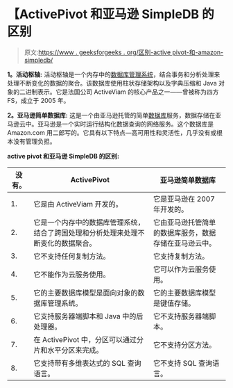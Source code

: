 # 【ActivePivot 和亚马逊 SimpleDB 的区别

> 原文:[https://www . geeksforgeeks . org/区别-active pivot-和-amazon-simpledb/](https://www.geeksforgeeks.org/difference-between-activepivot-and-amazon-simpledb/)

**1。活动枢轴:**
活动枢轴是一个内存中的[数据库管理系统](https://www.geeksforgeeks.org/introduction-of-dbms-database-management-system-set-1/)，结合事务和分析处理来处理不断变化的数据的聚合。该数据库使用柱状存储架构以及字典压缩和 Java 对象的二进制表示。它是法国公司 ActiveViam 的核心产品之一——曾被称为四方 FS，成立于 2005 年。

**2。亚马逊简单数据库:**
这是一个由亚马逊托管的简单[数据库](https://www.geeksforgeeks.org/what-is-database/)服务，数据存储在亚马逊云中。亚马逊是一个实时运行结构化数据查询的网络服务。这个数据库是 Amazon.com 用二郎写的。它具有以下特点—高可用性和灵活性，几乎没有或根本没有管理负担。

**active pivot 和亚马逊 SimpleDB 的区别:**

<center>

| 没有。 | ActivePivot | 亚马逊简单数据库 |
| --- | --- | --- |
| 1. | 它是由 ActiveViam 开发的。 | 它是亚马逊在 2007 年开发的。 |
| 2. | 它是一个内存中的数据库管理系统，结合了跨国处理和分析处理来处理不断变化的数据聚合。 | 它由亚马逊托管简单的数据库服务，数据存储在亚马逊云中。 |
| 3. | 它不支持任何复制方法。 | 它支持复制方法。 |
| 4. | 它不能作为云服务使用。 | 它可以作为云服务使用。 |
| 5. | 它的主要数据库模型是面向对象的数据库管理系统。 | 它的主要数据库模型是键值存储。 |
| 6. | 它支持服务器端脚本和 Java 中的后处理器。 | 它不支持服务器端脚本。 |
| 7. | 在 ActivePivot 中，分区可以通过分片和水平分区来完成。 | 它不支持分区方法。 |
| 8. | 它支持带有多维表达式的 SQL 查询语言。 | 它不支持 SQL 查询语言。 |

</center>